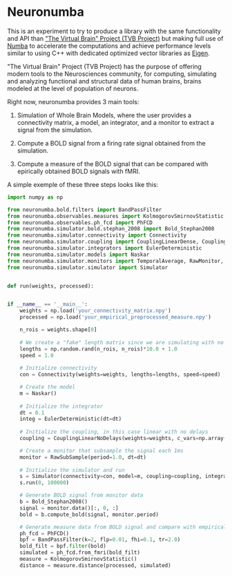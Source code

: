 # Neuronumba

This is an experiment to try to produce a library with the same functionality and API than
["The Virtual Brain" Project (TVB Project)](https://github.com/the-virtual-brain/tvb-root) 
but making full use of [Numba](https://numba.pydata.org/) to accelerate the computations 
and achieve performance levels similar to using C++ with dedicated optimized vector 
libraries as [Eigen](https://eigen.tuxfamily.org/).

"The Virtual Brain" Project (TVB Project) has the purpose of offering 
modern tools to the Neurosciences community, for computing, simulating
and analyzing functional and structural data of human brains, brains modeled 
at the  level of population of neurons.

Right now, neuronumba provides 3 main tools:

1. Simulation of Whole Brain Models, where the user provides a connectivity matrix, 
a model, an integrator, and a monitor to extract a signal from the simulation.

2. Compute a BOLD signal from a firing rate signal obtained from the simulation.

3. Compute a measure of the BOLD signal that can be compared with epirically obtained BOLD signals with fMRI.

A simple exemple of these three steps looks like this:

```python
import numpy as np

from neuronumba.bold.filters import BandPassFilter
from neuronumba.observables.measures import KolmogorovSmirnovStatistic
from neuronumba.observables.ph_fcd import PhFCD
from neuronumba.simulator.bold.stephan_2008 import Bold_Stephan2008
from neuronumba.simulator.connectivity import Connectivity
from neuronumba.simulator.coupling import CouplingLinearDense, CouplingLinearNoDelays
from neuronumba.simulator.integrators import EulerDeterministic
from neuronumba.simulator.models import Naskar
from neuronumba.simulator.monitors import TemporalAverage, RawMonitor, RawSubSample
from neuronumba.simulator.simulator import Simulator


def run(weights, processed):


if __name__ == '__main__':
    weights = np.load('your_connectivity_matrix.npy')
    processed = np.load('your_empirical_preprocessed_measure.npy')

    n_rois = weights.shape[0]
    
    # We create a "fake" length matrix since we are simulating with no delays
    lengths = np.random.rand(n_rois, n_rois)*10.0 + 1.0
    speed = 1.0
    
    # Initialize connectivity
    con = Connectivity(weights=weights, lengths=lengths, speed=speed)

    # Create the model
    m = Naskar()
    
    # Initialize the integrator
    dt = 0.1
    integ = EulerDeterministic(dt=dt)
    
    # Initialize the coupling, in this case linear with no delays
    coupling = CouplingLinearNoDelays(weights=weights, c_vars=np.array([0], dtype=np.int32), n_rois=n_rois)

    # Create a monitor that subsample the signal each 1ms
    monitor = RawSubSample(period=1.0, dt=dt)
    
    # Initialize the simulator and run
    s = Simulator(connectivity=con, model=m, coupling=coupling, integrator=integ, monitors=[monitor])
    s.run(0, 100000)

    # Generate BOLD signal from monitor data
    b = Bold_Stephan2008()
    signal = monitor.data()[:, 0, :]
    bold = b.compute_bold(signal, monitor.period)

    # Generate measure data from BOLD signal and compare with empirical
    ph_fcd = PhFCD()
    bpf = BandPassFilter(k=2, flp=0.01, fhi=0.1, tr=2.0)
    bold_filt = bpf.filter(bold)
    simulated = ph_fcd.from_fmri(bold_filt)
    measure = KolmogorovSmirnovStatistic()
    distance = measure.distance(processed, simulated)
```


